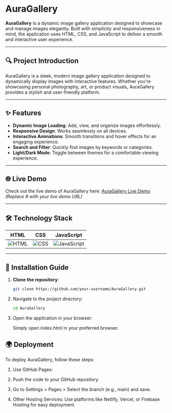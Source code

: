 # AuraGallery  

**AuraGallery** is a dynamic image gallery application designed to showcase and manage images elegantly. Built with simplicity and responsiveness in mind, the application uses HTML, CSS, and JavaScript to deliver a smooth and interactive user experience.  

---

## 🔍 Project Introduction  
AuraGallery is a sleek, modern image gallery application designed to dynamically display images with interactive features. Whether you're showcasing personal photography, art, or product visuals, AuraGallery provides a stylish and user-friendly platform.  

---

## ✨ Features  
- **Dynamic Image Loading**: Add, view, and organize images effortlessly.  
- **Responsive Design**: Works seamlessly on all devices.  
- **Interactive Animations**: Smooth transitions and hover effects for an engaging experience.  
- **Search and Filter**: Quickly find images by keywords or categories.  
- **Light/Dark Mode**: Toggle between themes for a comfortable viewing experience.  

---

## 🌐 Live Demo  
Check out the live demo of AuraGallery here: [AuraGallery Live Demo](#) *(Replace # with your live demo URL)*  

---

## 🛠️ Technology Stack  
 
| **HTML** | **CSS** | **JavaScript** |  
|----------|---------|----------------|  
| ![HTML](https://img.icons8.com/?size=100&id=59916&format=png&color=000000) | ![CSS](https://img.icons8.com/?size=100&id=5cVdiiKKi0vX&format=png&color=000000) | ![JavaScript](https://img.icons8.com/?size=100&id=V6HShIzw21x7&format=png&color=000000) |  

---

## 🚀 Installation Guide  

1. **Clone the repository**:  
   ```bash  
   git clone https://github.com/your-username/AuraGallery.git  
2. Navigate to the project directory:
   ```bash
   cd AuraGallery
3. Open the application in your browser:

    Simply open index.html in your preferred browser.

## 🌍 Deployment

To deploy AuraGallery, follow these steps:

1. Use GitHub Pages:

2. Push the code to your GitHub repository.

3. Go to Settings > Pages > Select the branch (e.g., main) and save.

4. Other Hosting Services: Use platforms like Netlify, Vercel, or Firebase Hosting for easy deployment.
